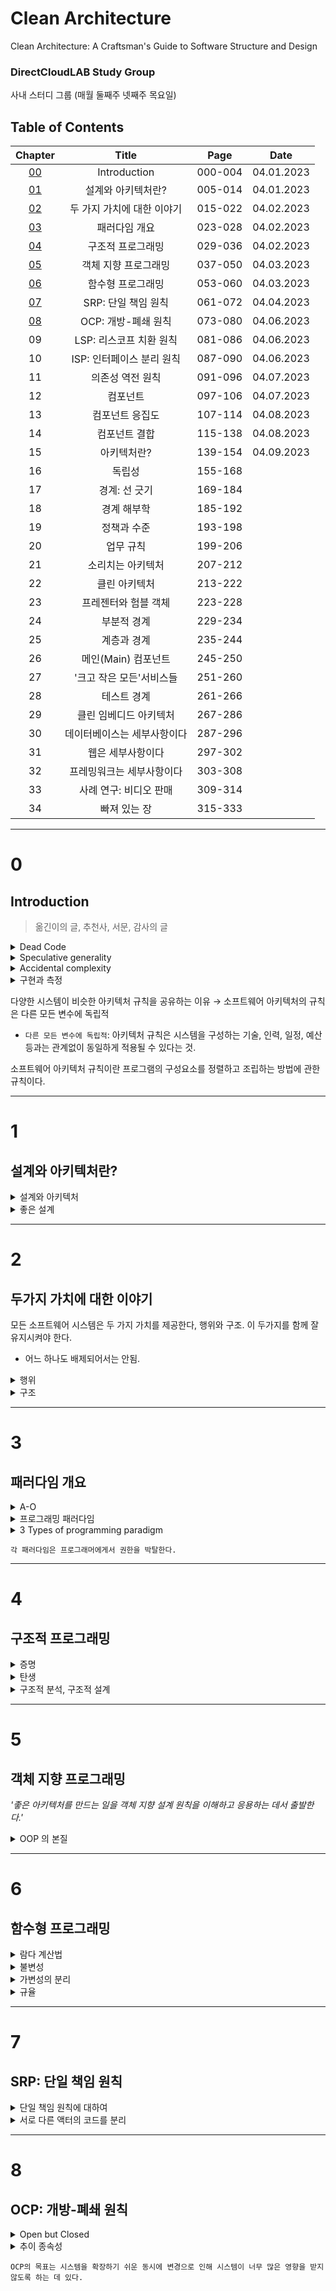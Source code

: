 # Clean Architecture
Clean Architecture: A Craftsman's Guide to Software Structure and Design

### DirectCloudLAB Study Group
사내 스터디 그룹 (매월 둘째주 넷째주 목요일)

## Table of Contents

| Chapter  |      Title       |  Page   |    Date    |
|:--------:|:----------------:|:-------:|:----------:|
| [00](#0) |   Introduction   |     000-004      | 04.01.2023 |
| [01](#1) |    설계와 아키텍처란?    | 005-014 | 04.01.2023 |
| [02](#2) | 두 가지 가치에 대한 이야기  | 015-022 | 04.02.2023 |
| [03](#3) |     패러다임 개요      | 023-028 | 04.02.2023 |
| [04](#4) |    구조적 프로그래밍     | 029-036 | 04.02.2023 |
| [05](#5) |   객체 지향 프로그래밍    | 037-050 | 04.03.2023 |
| [06](#6) |    함수형 프로그래밍     | 053-060 | 04.03.2023 |
| [07](#7) |  SRP: 단일 책임 원칙   | 061-072 | 04.04.2023 |
| [08](#8) |  OCP: 개방-폐쇄 원칙   | 073-080 | 04.06.2023 |
|    09    | LSP: 리스코프 치환 원칙  | 081-086 | 04.06.2023 |
|    10    | ISP: 인터페이스 분리 원칙 | 087-090 | 04.06.2023 |
|    11    |    의존성 역전 원칙     | 091-096 | 04.07.2023 |
|    12    |       컴포넌트       | 097-106 | 04.07.2023 |
|    13    |     컴포넌트 응집도     | 107-114 | 04.08.2023 |
|    14    |     컴포넌트 결합      | 115-138 | 04.08.2023 |
|    15    |      아키텍처란?      | 139-154 | 04.09.2023 |
|    16    |       독립성        | 155-168 ||
|    17    |     경계: 선 긋기     | 169-184 ||
|    18    |      경계 해부학      | 185-192 ||
|    19    |      정책과 수준      | 193-198 ||
|    20    |      업무 규칙       | 199-206 ||
|    21    |    소리치는 아키텍처     | 207-212 ||
|    22    |     클린 아키텍처      | 213-222 ||
|    23    |   프레젠터와 험블 객체    | 223-228 ||
|    24    |      부분적 경계      | 229-234 ||
|    25    |      계층과 경계      | 235-244 ||
|    26    |  메인(Main) 컴포넌트   | 245-250 ||
|    27    |  '크고 작은 모든'서비스들  | 251-260 ||
|    28    |      테스트 경계      | 261-266 ||
|    29    |   클린 임베디드 아키텍처   | 267-286 ||
|    30    |  데이터베이스는 세부사항이다  | 287-296 ||
|    31    |    웹은 세부사항이다     | 297-302 ||
|    32    |  프레밍워크는 세부사항이다   | 303-308 ||
|    33    |  사례 연구: 비디오 판매   | 309-314 ||
|    34    |     빠져 있는 장      | 315-333 ||
----
# 0
## Introduction
> 옮긴이의 글, 추천사, 서문, 감사의 글

<details><summary>Dead Code</summary>

> 실행되지 않는 코드 
> 
> Dead code refers to sections of a computer program that are no longer executed or accessed by other parts of the program.

#### Dead Code
- 프로그램의 크기 ↑
- 유지보수성 ↓
- 가독성 ↓

#### Types of dead code
- **주석 처리된 코드** 
  - 주석처리 된 코드로, 더 이상 사용되지 않거나 삭제되지 않아 불필요 하게 남아 있는 코드.
- **호출되지 않는 함수/메서드** 
  - 사용처 없이 방치되어 있는 함수/메서드.
- **조건문에서 실행되지 않는 코드** 
  - 조건문(`if/switch`)에서 조건이 항상 `false` 가 되어 실행되지 않는 코드.
- **접근 불가한 코드** 
  - 분기 명령문(`return, break`) 뒤에 위치해 있지만 앞선 잘못된 로직으로 인해 절대 실행될 수 없는 코드.
- **중복 코드** 
  - 여러번 반복하여 존재하는 동일한 코드.
- **폐기된 코드** 
  - 더 이상 사용되지 않는 코드.

#### Dead code in the real world  
Dead code 로 인해 문제가 발생한 실 사례는 MS사의 Windows98 OS가 있음.
- Windows98 은 기존의 Windows95와 유사한 구조를 지님.
- 수많은 코드가 재사용 됨.
  - 가져온 코드 중에서 사용되지 않는 불필요한 코드(`폐기된 코드`)가 존재. 
  - 하지만 이는 방치된 채로 남아 있었음.
- 불필요한 코드는 메모리와 디스크 공간 낭비를 초래.
  - 느려진 속도, 안정성 문제 발생.
    - 느려진 속도: 부팅, 응용 프로그램 etc.
    - 안정성: OS 충돌, 오동작 etc.
- 새 OS Windows ME 를 통해 문제 해결.
  - Refactoring 을 통한 Dead Code 제거. 

</details>

<details><summary>Speculative generality</summary>

> 추측성 일반화

추후에 사용할 것이 예상하여 불필요하게 확장성(`overy extensible`) 있게 만들어 둔 코드.
- 실제로 사용되지 않을 수 있음.
  - 초기에 사용 가능성을 염두에 두고 만들어 두었지만 사용되지 않음. 
- 유지 보수를 어렵게 만듬.

Unused configuration options, over-engineered abstractions, unused code paths, and unnecessary extensibility.

</details>

<details><summary>Accidental complexity</summary>

> 부수적인 복잡성

부수적인 복잡성은 '맨먼스 미신(The Mythical Man-Month)' 서적에서 등장하는 단어.

`"어떤 것이 복잡하다고 느껴지는 이유는 그것이 복잡하기 때문이 아니라, 우리가 그것을 이해하지 못하기 때문이다. 따라서 복잡성을 제거하는 방법은 어떻게든 이해할 수 있도록 만드는 것이다. 이해할 수 없는 것을 단순화하면, 부수적인 복잡성(accidental complexity)이 줄어든다.`

즉, 복잡성의 원인은 사람들이 어떤 것을 이해하기 어렵기 때문.
- 이를 해결하기 위해 → 복잡성 줄이기

#### 복잡도의 이유
- **적절하게 추상화 되지 않음**
- **충분한 문서화의 부재**
  - 부족한 설명과 충분하지 못한 설명으로 인해 복잡성 증가. 
- **복잡한 시스템 구조**
  - 전체적인 시스템 구조 파악이 어려워지면 이해하기 어려운 코드가 작성됨. 
- **불분명한 요구사항**
  - 요구사항이 명확치 않아 개발자들이 이해가 부족한 채로 작성한 코드는 복잡함을 초래. 
- **Legacy Code**
  - 주기적인 refactoring 또는 새 코드 작성이 야기됨.

</details>

<details><summary>구현과 측정</summary>

`"아키텍처는 구현과 측정을 통해 증명해야 하는 가설이다."`

*소프트웨어 아키텍처*는 시스템의 전반적인 설계와 구조를 결정하므로 시스템의 성능, 안정성, 확장성 등을 결정짓는 매우 중요한 역할을 한다.

#### 잘못 설계된 아키텍처
잘못 설계된 아키텍처는 시스템의 문제점과 결함을 발생시킨다.
- 시스템 성능 ↓  
- 유지보수의 어려움 ↑ 
- 개발비용 ↑

#### 구현과 측정
아키텍처가 올바르게 설계되었는지 알기 위해서는 구현과 측정을 해야 함.
- 시스템의 요구사항을 충족시키는지?
- 성능과 안정성이 적절한지?

**구현(Implementation):**
- 아키텍처 설계를 바탕으로, 소프트웨어 시스템의 실제 코드를 작성하는 과정. 
- 설계의 유효성과 적절성을 확인 가능. 

**측정(Measurement):** 
- 아키텍처 설계의 유효성을 검증하는 과정입니다. 
- 성능, 안정성, 확장성 등을 측정.
- 측정법:
  - 성능 측정:
    - 처리 속도, 응답 시간, 처리량 etc.
      - 측정 도구 예) `Apache Bench`, `JMeter` 
  - 코드 품질 검사
  - 테스트:
    - 기능 검증
    - type of tests: unit, integration, system, acceptance, regression, performance, and security.
    - 테스트 도구 예) `pytest`, `JUnit`, `Selenium`
  - 로그 분석
    - 시스템 동작을 이해
    - 문제 파악
    - 로그 분석 도구 예) `Datadog`, `Splunk`, `ELK Stack`, `Graylog`, `Loggly`.
  - 코드 복잡도 분석
    - 복잡도 분석 도구 예) `CodeClimate`, `SonarQube`

</details>

다양한 시스템이 비슷한 아키텍처 규칙을 공유하는 이유 → 소프트웨어 아키텍처의 규칙은 다른 모든 변수에 독립적
- `다른 모든 변수에 독립적`: 아키텍처 규칙은 시스템을 구성하는 기술, 인력, 일정, 예산 등과는 관계없이 동일하게 적용될 수 있다는 것.

소프트웨어 아키텍처 규칙이란 프로그램의 구성요소를 정렬하고 조립하는 방법에 관한 규칙이다.

----
# 1
## 설계와 아키텍처란?

<details><summary>설계와 아키텍처</summary>

> 둘 사이에는 아무런 차이가 없다.

설계(design):
- 저수준의 구조, 결정사항 등.

아키텍처(architecture):
- 저수준의 세부사항과 고수준의 무언가를 가리킬 때 흔히 사용.
  - 저수준(low-level): 
    - 메서드의 구현, 데이터 베이스 스키마 etc.
    - 구체적이고 구현적인 세부 사항.
  - 고수준(high-level):
    - 아키텍처, 구조, 비즈니스 로직 etc.
    - 저수준의 구성요소들을 조합하여 만들어지는 추상화된 개념.

저수준의 세부사항과 고수준의 구조는 모두 소프트웨어 전체 설계의 구성 요소.

</details>

<details><summary>좋은 설계</summary>

> 비용은 최소화, 생산성은 최대화.

좋은 설계는 비용을 절감시켜 준다. 
- 기능 만들기 또는 유지보수하는 데 투입되는 인력이 최소화 됨.
- 고객의 요구사항을 탑재한 기능을 만들어 내는 비용이 절감됨.

좋은 설계는 단순 명료함.

`빨리 가는 유일한 방법은 제대로 가는 것.`
- TDD 를 적용한 날이 그렇지 않은 날 보다 되려 작업속도가 향상.
- 속도만을 생각하여 빠르게 작성한 지저분한 코드는 생산성을 갈수록 저하 시킴.
  - 이전에 작성한 코드를 정리하는 일은 거의 발생 X
    - 다음 업무를 진행해야 하기에... 

</details>

----
# 2
## 두가지 가치에 대한 이야기 
모든 소프트웨어 시스템은 두 가지 가치를 제공한다, 행위와 구조. 이 두가지를 함께 잘 유지시켜야 한다.
- 어느 하나도 배제되어서는 안됨.

<details><summary>행위</summary>

> Behavior

**행위**: 시스템이 수행하는 작업이나 기능을 의미.

- 시스템이 어떤 input 을 받아서 그에 따라 어떤 output 을 생성하는지
- 그 과정에서 어떤 상호작용을 하는지를 나타낸다.

`아키텍처에서 행위는 구성 요소들 간의 상호작용과 함께 고려된다.`
- 구성요소(Component): 시스템을 구성하는 개별적인 module or block.
  - 구성요소는 실현 가능한 코드로 구현된다. 

</details>

<details><summary>구조</summary>

> Structure

구조는 변경하기 쉬워야 한다. Software 라는 단어가 내포한 의미처럼.

변경하기 쉬운 구조를 위해서는 Architecture 의 형태가 독립적이어야 한다.
- `아키텍처가 특정 현태를 다른 형태보다 선호하면하수록, 새로운 기능을 이 구조에 맞추는게 더 힘들어진다.`

수정의 용이성은 비용과 직접적인 연관성을 갖는다.
- **수정이 용이 O:** 비용 ↓  
- **수정이 용이 X:** 비용 ↑ 
  - 수정이 현실적으로 불가능한 시스템: 변경에 드는 비용 > 변경으로 인해 창출되는 수익 

</details>

----
# 3
## 패러다임 개요

<details><summary>A-O</summary>

> 최초의 컴파일러

그레이스 호퍼(Grace Hoper)가 발명
-  **A-O:** 1952년 그레이스 호퍼와 연구팀이 개발한 최초의 컴파일러
  - 사실상 A-O 컴파일러 자체는 Billous 와 Conrad 가 개발.
    - John McCarthy Billous: 
      - 미국의 컴퓨터 과학자
    - Corrado Bohm Conrad:
      - 이탈리아의 컴퓨터 과학자

`Compiler` 라는 용어 자체도 그레이스 호퍼가 처음으로 사용.

</details>

<details><summary>프로그래밍 패러다임</summary>

> Programming paradigm

- **programming paradigm**: 
  - 컴퓨터 프로그램을 설계하고 구현하는 방법론이나 철학을 의미.
  - 프로그래밍을 하는 방법
  - 언어와는 독립적

</details> 

<details><summary>3 Types of programming paradigm</summary>

1. **구조적 프로그래밍**(structural programming):
    - 에츠허르 비버 데이크스트라(Edsger Wybe Dijkstra)가 발견
    - 무분별한 goto 는 해롭다.
      - 이를 제어문(`if/then/else`, `do/while/until`)으로 대체
      - 관련 논문: [`Go To Statement Considered Harmful` (GOTO 문의 해로움)](http://www.u.arizona.edu/~rubinson/copyright_violations/Go_To_Considered_Harmful.html)
        - 관련된 문구: `"The go to statement as it stands is just too primitive; it is too much an invitation to make a mess of one's program."`
      - Goto 문
        - 코드의 제어 흐름을 제어하는 명령문.
        - 프로그래머가 원하는 위치로 코드를 점프시켜 실행하도록 도와줌.
        - 이는 가독성, 유지보수성, 디버깅을 어렵게 만듬.   
          프로그래밍의 실행 흐름이 복잡해지고 예측하기 어려워지기 때문. 또한, 로직이 불명확하게 됨.

`구조적 프로그래밍은 제어흐름의 직접적인 전환에 대해 규칙을 부과한다.`

2. **객체지향 프로그래밍**(object-oriented programming):
    - Ole-Johan Dahal 과 Kristen Nygarard 가 발견.
    - 함수 호출 스택 프레임(stack frame)을 힙(heap)으로 옮기는 것에 대한 아이디어
      - `함수 호출 스택 프레임을 힙으로 옮기면, 함수 호출이 반환된 이후에도 함수에서 선언된 지역 변수가 오랫동안 유지될 수 있음`
      - 기존: 함수 호출 스택 프레임은 함수 호출 시, 스택 메모리에 쌓임 → 함수 호출 후 스택에서 제거됨. → 지역 변수 사라짐. 
      - 변화: 함수 호출 스택 프레임을 힙 메모리에 할당 → 함수 호출후에도 지역 변수가 남아있음. (오랫동안 유지)
    - 이를 통해 객체(object)와 클래스(class)를 만들어 냄.(객체 프로그래밍에서 중요한 개념)
      - 상속, 캡슐화, 다형성 
    - 데이터와 함수를 하나의 개념으로 묶어 객체를 생성하여 프로그램을 구성하는 방식을 제안 

`객체 지향 프로그래밍은 제어흐름의 간접적인 전환에 대해 규칙을 부과한다.`

3. **함수형 프로그래밍**(functional programming):
    - 함수형 프로그래밍 패러다임은 람다 계산법(Lambda Calculus)을 기반으로 한다.
      - `Lambda Calculus`: 1930년대 Alonzo Church 수학자에 의해 개발됨.
        - 람다 계산법에서 불변성(Immutability)은 매우 중요한 개념.
        - 람다 계산법에서 함수는 입력값을 가지고 출력값을 계산. 이때, 함수의 입력값이나 내부 변수 등은 변경되지 않고 입력값을 받아 출력값을 계산한 뒤 반환.
          즉, 함수는 상태를 변경하지 않으며 입력값과 출력값만으로 동작.
      - 함수형 언어에는 할당문이 전형 없다. (변경할 수 있는 방법을 주기도 하지만 극히 제한적.) 
    - 함수형 프로그래밍 언어:
      - LISP
      - ML

`함수형 프로그래밍은 할당문에 대해 규칙을 부과한다.`

</details>

`각 패러다임은 프로그래머에게서 권한을 박탈한다.` 

----
# 4
## 구조적 프로그래밍

<details><summary>증명</summary>

> Goodbye goto statement

`데이크스트라`는 수학의 `증명`(Proof | 证明) 원리를 통해 프로그래밍의 문제를 해결하고자 했다. 그리고 goto 문이 증명 원리를 사용하는데 걸림돌임을 발견하였다.
- 데이크스트라: Edsger Wyber Dijkstra(05.11.1930-08.06.2002)는 네덜란드 로테르담(Rotterdam) 출신의 컴퓨터 과학자
  - 구조적 프로그래밍 방법론을 제안함. 

증명시 분할 정복(divide and conquer) 접근법을 사용해야하지만 goto 문은 `분할 정복 접근법 사용을 불가능`하게 한다. 
- 분할 정복 사용 불가: 모듈을 작은 단위로 쪼개 재귀적으로 분해할 수 없게 되기에.
  - 모듈: 프로그래밍에서 특정 기능을 수행하는 코드의 논리적 단위.

goto문은 실행 흐름을 제한 없이 자유자재로 이동시킨다. 이는 프로그램의 구조를 이해하기 어렵게 만드는 요인이며 유지보수도 어렵게 만든다.
재귀적인 분석을 위해서는 goto문을 사용하지 않도록 해야 한다. 그 대신, 제어문과 함수 호출등을 이용하여 프로그램의 실행흐름을 구성해야 한다.
- `goto` (X) → `if/then/else`, `do/while` (O)

</details>

<details><summary>탄생</summary>

> 구조적 프로그래밍의 탄생

1. 데이크스트라
    - 제어구조(Control structure)만을 사용한다면 증명 가능한 단위로까지 모듈을 재귀적으로 세분화 할 수 있다.
2. 뵘, 야코피니
    - 모든 프로그램은 순차(sequence), 분기(selection), 반복(iteration) 세가지 구조만으로 표현할 수 있다고 증명.

데이크스트라는 `모듈을 증명 가능케 하는 제어구조` == `모든 프로그램을 만들 수 있는 제어 구조의 최소 집합` 이라는 사실을 발견. 이는 구조적 프로그래밍을 탄생하게 만듬.

**최소 집합 minimum set 最小集合**  
제어구조의 최소 집합은 `순차`와 `조건문`
- 순차 (Sequential): 코드의 실행 방향이 위에서 아래로 순차적으로 한줄씩 실행된다.
- 조건문 (Conditional Statement): 특정 조건에 따라 특정 코드 블록이 실행된다. (`if-else`, `switch-case` etc)

</details>

<details><summary>구조적 분석, 구조적 설계</summary>

> Structural analysis & Structural design

**구조적 분석 structural analysis**  
시스템의 구조를 분해하고 모델링 하는 과정
- 소프트웨어 요구사항을 수집하고 분석.
- 시스템의 기능, 데이터 및 처리 방법을 문서화.
- Data Flow Diagram (DFD)

**구조적 설계 structural design**  
시스템의 구조를 설계하는 과정
- 구조적 분석 과정에서 얻은 정보를 토대로 설계.
- 시스템을 상위 수준에서부터 하위 수준으로 분해 → 모듈화 → 시스템 구조 설계
- 모듈간의 관계 파악

</details>

----
# 5
## 객체 지향 프로그래밍

*'좋은 아키텍처를 만드는 일을 객체 지향 설계 원칙을 이해하고 응용하는 데서 출발한다.'*

<details><summary>OOP 의 본질</summary>

> The Essence of Object-Oriented Programming

OOP 의 본질은 세 개의 항목중에서 어느것인가?

### 캡슐화
> Encapsulation

- 객체지향 언어가 아닌 절차지향 언어인 C 에서도 충분히 캡슐화 할 수 있음.
- 많은 객체지향 언어가 캡슐화를 거의 강제하지 않음.
  - 강제하지 않는 이유: 유연성, 개발 편의성, 호환성 등을 위해

### 상속
> Inheritance

- 변수와 함수를 하나의 유효 범위로 묶어 재정의 하는 것에 불과함.
- 객체지향 언어가 존재하지 않던 시기에도 충분히 가능했던 것.
  - 상속의 흉내 정도(데이터 구조 가면 씌우기), 편리하지는 않음. 

### 다형성
> Polymorphism

- C에서 포인터를 사용하여 다형성을 구현해 볼 수 있음. 하지만 위험성 높음.
- 플러그인 아키텍처(plugin architecture)
- 의존성 역전(dependency inversion)
  - 다형성은 의존성 역전을 가능하게 만들어 줌. 
    - `High-level modules → Low-level modules` 의 관계를 `High-level modules ← Low-level modules` 로
    - 이는 소스 코드 사이에 interface 를 추가함으로써 가능.
  - 절대적인 권한 부여: 소스 코드 의존성을 원하는 방향으로 설정 가능하도록 만들어 줌.
    - 제어흐름 방향을 따라야했던 한계로 부터 자유로워짐.

`OOP란 다형성을 이용하여 전체 시스템의 모든 소스 코드 의존성에 대한 절대적인 제어 권한을 획득할 수 있는 능력이다.`

</details>

---
# 6
## 함수형 프로그래밍

<details><summary> 람다 계산법 </summary>

> lambda calculus

람다 계산법은 함수형 프로그래밍의 핵심 개념.
- 알론조 처치(Alonzo Church)가 1930년대에 발명.
  - [알론조 처치(06.14.1903-08.11.1995)](https://plato.stanford.edu/entries/church/): 미국의 20세기 수학자.
- 람다 계산법은 함수를 `형식적으로 정의`하고 `함수를 조합`하는 표기법을 제공.
  - **형식적 정의**: 람다 표현식(lambda expression)의 형식으로 정의.
    - 람다 표현식의 구조: `λ<paremeters>.<function body>`
      - e.g. `λx y. x + y` 
  - **함수의 조합**: 람다 표현식을 이용하여 더 복잡한 함수를 구성.
    - 함수의 조합은 주로 두 가지 방법 [currying 과 higher-order functions](https://www.cs.cornell.edu/courses/cs312/2008sp/recitations/rec03.html) 방식으로 이루어짐.   
        - **커링(currying)**: 다수의 인자를 받는 대신, 함수를 하나의 인자만 받는 연속적인 호출로 변환 시키는 것.
        - **고차 함수(higher-order functions)**: 함수를 인자로 받아 다른 함수를 반환 or 함수를 인자로 받아 원하는 동작을 수행하는 함수를 반환시킴.
- `함수의 추상화`와 조합을 수학적으로 다룰 수 있도록 도와줌.
  - **함수의 추상화**: 함수형 프로그래밍에서 함수는 `일급 객체`(first-class citizen) 이기 때문에 함수를 추상화 할 수 있음.
    - 함수를 변수에 할당, 함수의 인자로 전달, 반환값으로 사용.
      - 변수에 할당 가능
        - 함수를 변수처럼 다루어 조합함으로써 높은 수준의 추상화 달성 가능.
      - 인자로 전달 가능
      - 반환값으로 사용 가능

</details>

<details><summary> 불변성 </summary>

> Immutability

`아키텍처를 고려할 때 불변성은 중요하다.`

불변성: 한 번 생성된 데이터는 그 값을 변경할 수 없다.
- 변수의 값을 변경하는 대신, 새로운 값을 생성하여 데이터를 다룸.
- 불변성은 함수형 프로그래밍에서 중요한 개념.

불변성은 실현 가능한가...?
- YES... 자원이 무한대라면
  - 무한한 저장 공간
  - 무한히 빠른 프로세서 속도
- 타협점은? 
  - 가변 컴포넌트와 불변 컴포넌트의 분리!

</details>

<details><summary>가변성의 분리</summary>

> Separation of Concerns

`아키텍트라면 동시성 문제에 지대한 관심을 가져야 한다.`

동시성 환경에서는 `가변성`보다 `불변성`이 선호된다.
- **가변성**
  - 변수, 데이터 값을 변경할 수 있음.
    - 가변 변수는 아래와 같은 문제를 초래.
      - 경합(race)
      - 교착(deadlock)
      - 동시 업데이트(concurrent update)
- **불변성**
  - 값의 예측 가능성과 안정성을 높여줌.

`애플리케이션을 제대로 구조화하려면 변수를 변경하려는 컴포넌트와 변경하지 않는 컴포넌트를 분리해야 한다는 것`
- 불변 컴포넌트에서 최대한 많은 처리를 담당하게 함. 반면, 가변 컴포넌트에서는 최대한 적은 처리가 이루어 지도록.

</details>

<details><summary> 규율 </summary>

각각의 패러다임은 규율을 부여한다. 이를 통해, 코드 작성하는 방식을 한정시킴.
- **구조적 프로그래밍** → 제어흐름의 직접적인 전환
  - goto 문 제거.
    - 선택 구조, 반복 구조 사용.
  - 흐름을 명확하게 함: 순차적인 제어 흐름.
- **객체 지향 프로그래밍** → 제어흐름의 간접적인 전환
  - 객체 단위로 구성. 메소드 호출을 통해 상호 작용 처리.
    - 코드의 재사용성, 확장성, 유지보수성 향상.
- **함수형 프로그래밍** → 변수 할당
  - 불변성 상태를 통해 코드의 예측 가능성, 테스트 용이성, 병렬 처리등을 향상.
    - 변수의 값이 변경되지 않음.
    - 함수의 호출이 늘 동일한 결과를 반환.

</details>

---
# 7
## SRP: 단일 책임 원칙

<details><summary>단일 책임 원칙에 대하여</summary>

`단일 모듈은 변경의 이유가 하나, 오직 하나뿐이어야 한다.` == `하나의 모듈은 하나의, 오직 하나의 액터에 대해서만 책임져야 한다.`
- 모듈(模块): 함수와 데이터 구조로 구성된 `응집`된 집합.
    - **응집**: 모듈의 내부 구성 요소들이 얼마나 관련되어 있는지를 나타냄.  
      모듈 내부의 요소들이 밀접하게 관련되어 있어야 한다.
        - 응집도 높음: 내부 요소들이 서로 밀접하게 관련되어 있음.
          - 코드 수정이 수월함. 
        - 응집도 낮음: 내부 요소들이 서로 연관성이 적음.
          - 기능을 이해하기 어렵게 만듬.
          - 코드 수정을 어렵게 만듬.
- 액터: 시스템이 동일한 방식으로 변경되기를 원하는 사용자/이해관계자들

</details>

<details><summary>서로 다른 액터의 코드를 분리</summary>

서로 다른 액터가 의존하는 코드를 서로 분리해야 한다. 이를 어길 시 병합의 문제가 발생한다.
- 코드의 예시 (in python)
    ```python
    class Order:
        def __init__(self, items):
            self.items = items
            self.payment = Payment()
    
        def process_order(self):
            self.payment.charge()
            print("Order processed successfully!")


    class Payment:
        def __init__(self):
            self.amount = 10000

        def charge(self):
            print(f"Charging {self.amount} dollars...")
    ```
    Order 클래스와 Payment 클래스는 서로를 의존하고 있다.
    무언가를 변경하려 할 시 두 클래스를 같이 수정해줘야 하게 된다. 서로의 의존성을 분리해야 한다.

  - **해결책**: 메서드를 각기 다른 클래스로 이동시킴.
    - 각 클래스는 반드시 필요한 소스 코드만 갖도록 함.
    - **퍼사드 패턴(Facade Pattern)**:
      - Facade: `건물의 정면이나 입구` 
        - 건물의 내부 구조를 숨기고 단순한 입구만 보여주는 Facade 처럼, 복잡한 코드를 사용하기 쉬운 인터페이스로 감싸서 제공하는 것.
          - 건축: 간단한 현관문과 로비만 보여줌. 
          - 코드: (복잡한 시스템이나 라이브러리를 숨기고) 클래스, 메서드만 보여줌.
      - 내부 구조와 동작 방식을 알 필요 없이 필요한 메서드를 호출하여 사용.
      - 코드의 예시 (in python)    
        자동차 엔진 시동 키는 기능 
        ```python
          class Engine:
              def start(self):
              print("Engine started")

              def stop(self):
                  print("Engine stopped")

          class IgnitionSystem:
              def ignite(self):
              print("Ignition system ignited")

          class Battery:
              def power_on(self):
              print("Battery power on")

          class CarFacade:
              def __init__(self):
              self.engine = Engine()
              self.ignition_system = IgnitionSystem()
              self.battery = Battery()

              def start(self):
                  self.battery.power_on()
                  self.ignition_system.ignite()
                  self.engine.start()
            
              def stop(self):
                  self.engine.stop()
                  self.ignition_system.ignite()
                  self.battery.power_on()
          ```
          엔진을 켤 때 발생하는 복잡한 상호작용을 그대로 보여주지 않고, 단순화된 인터페이스로 제공한다.

</details>

---
# 8
## OCP: 개방-폐쇄 원칙

<details><summary>Open but Closed</summary>

`소프트웨어 개체는 확장에는 열려 있어야 하고, 변경에는 닫혀 있어야 한다.`

- 신 기능을 추가할 때 기존 코드를 변경하지 않고 확장할 수 있어야 한다.  
  이상적인 변경량: 0 <br><br>

  아래의 방법 사용,
  1. `추상화`  
     추상화를 통홰 인터페이스를 정의, 구현체를 분리. 
  2. `다형성`  
     새로운 동작을 추가할 수 있도록 확장 가능한 구조를 만들도록 함.
  3. `의존성 역전 원칙(DIP)`  
     의존성을 `체계화` 함으로 변경량을 최소화.
     - 체계화: 시스템 내의 모든 `컴포넌트와 모듈 사이의 의존성을 명확`하게 정리.
       - 이를 위한 방법: 추상화 인터페이스, 느슨한 결합 구조, DI 디자인 패턴, 중재자 패턴 사용.  
  4. `단일 책임 원칙(SRP)`  
     서로 다른 목적으로 변경되는 요소를 적절히 분리 시킴.

아키텍트는 기능이 어떻게, 왜, 언제 발생하는지에 따라서 `기능을 분리`시켜야 한다.
- 분리한 기능 → `컴포넌트의 계층구조로 조직화`
    - 컴포넌트의 계층구조로 조직화:
      - 시스템을 작은 단위로 쪼갬.
        - UI 컴포넌트, 데이터 접근 컴포넌트 등. 
      - 다른 역할을 하는 컴포넌트의 계층을 구성함.
        - 각 컴포넌트의 역할과 책임이 명확하게 됨. 

</details>

<details><summary>추이 종속성</summary>

> Transitive Dependency 传递性依赖

OCP를 달성하기 위해 `추이종속성`을 최소화 해야 한다.
- **추이종속성**: 하나의 모듈이 다른 모듈에 의존할 때, 그 다른 모듈이 또 다른 모듈에 의존하는 형태.  
  <img width="300" alt="Transitive Dependency " src="https://user-images.githubusercontent.com/48475824/235440000-b31aea7b-75e4-4b28-8279-ec70cf3eb23f.png">

- 추이종속성을 없애기 위해 DIP 를 적용시킨다.

추이종속성은 시스템을 유지보수하거나 확장하기 어렵게 만든다.
- 유지보수 난이도 ↑:
  - A 모듈이 B 모듈에 의존, B 모듈이 C 모듈에 의존. C 모듈의 변경이 A 모듈에 영향을 끼침.
    - C 모듈 수정시, A, B 모두 수정해야 할 수 있음. 
- 확장 난이도 ↑:
  - 새로운 모듈이 추가되는 경우 또는 기존 모듈이 변경되는 경우 다른 모듈도 변경해야 함.

</details>

`OCP의 목표는 시스템을 확장하기 쉬운 동시에 변경으로 인해 시스템이 너무 많은 영향을 받지 않도록 하는 데 있다.`
